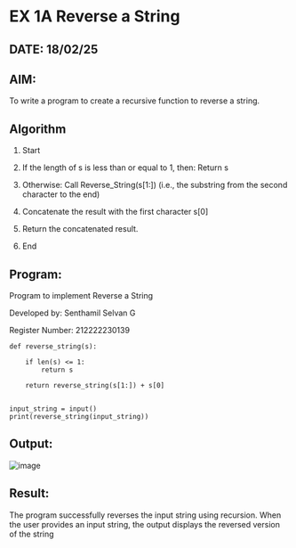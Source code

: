 
# EX 1A Reverse a String
## DATE: 18/02/25
## AIM:
To write a program to create a recursive function to reverse a string.

## Algorithm

1. Start

2. If the length of s is less than or equal to 1, then: Return s

3. Otherwise: Call Reverse_String(s[1:]) (i.e., the substring from the second character to the end)

4. Concatenate the result with the first character s[0]

5. Return the concatenated result.

6. End

## Program:

Program to implement Reverse a String

Developed by: Senthamil Selvan G

Register Number: 212222230139
```PY
def reverse_string(s):
   
    if len(s) <= 1:
        return s
    
    return reverse_string(s[1:]) + s[0]


input_string = input()
print(reverse_string(input_string))
```

## Output:

![image](https://github.com/user-attachments/assets/940964c8-56f9-497b-ba6e-9762429f4f76)


## Result:
The program successfully reverses the input string using recursion. When the user provides an input string, the output displays the reversed version of the string
